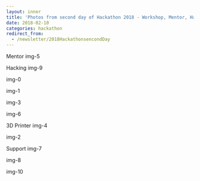 ```yaml
---
layout: inner
title: 'Photos from second day of Hackathon 2018 - Workshop, Mentor, Hacking'
date: 2018-02-10
categories: hackathon
redirect_from:
  - /newsletter/2018HackathonsencondDay
---
```


Mentor
img-5

Hacking
img-9

img-0

img-1

img-3

img-6

3D Printer img-4

img-2

Support img-7

img-8

img-10
